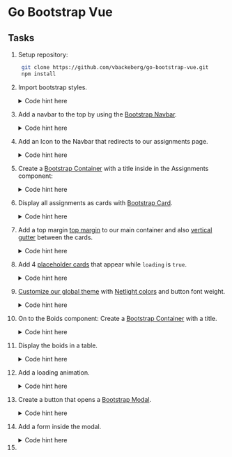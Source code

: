 # Go Bootstrap Vue

## Tasks

1. Setup repository:
   ```bash
    git clone https://github.com/vbackeberg/go-bootstrap-vue.git
    npm install
   ```
2. Import bootstrap styles.

   <details>
   <summary>Code hint here</summary>

   #### **`Assignments.vue`**

   ```scss
   @import "../node_modules/bootstrap/scss/bootstrap";
   ```

   This example comes with Sass installed.
   [Usually, you would need to install it yourself.](https://cli.vuejs.org/guide/css.html#pre-processors)

   </details>

3. Add a navbar to the top by using the [Bootstrap Navbar](https://getbootstrap.com/docs/5.1/components/navbar/).

   <details>
   <summary>Code hint here</summary>

   #### **`Navbar.vue`**

   ```html
   <nav class="navbar navbar-expand-lg navbar-light bg-light">
     <div class="container-fluid">
       <button
         class="navbar-toggler"
         type="button"
         data-bs-toggle="collapse"
         data-bs-target="#navbarTop"
       >
         <span class="navbar-toggler-icon"></span>
       </button>
       <div class="collapse navbar-collapse" id="navbarTop">
         <ul class="navbar-nav me-auto mb-2 mb-lg-0">
           <li class="nav-item">
             <router-link class="nav-link" to="/assignments"
               >Assignments</router-link
             >
           </li>
           <li class="nav-item">
             <router-link class="nav-link" to="/boids">Boids</router-link>
           </li>
         </ul>
         <button class="btn btn-primary">
           <i class="bi bi-person-fill"></i>
         </button>
       </div>
     </div>
   </nav>
   ```

 </details>

4. Add an Icon to the Navbar that redirects to our assignments page.

   <details>
   <summary>Code hint here</summary>

   #### **`App.vue`**

   ```scss
   @import "../node_modules/bootstrap-icons/font/bootstrap-icons.css";
   ```

   #### **`Navbar.vue`**

   ```html
   <router-link class="navbar-brand" to="/assignments">
     <img src="@/assets/brand.svg" height="38" width="38" />
   </router-link>
   ```

 </details>

5. Create a [Bootstrap Container](https://getbootstrap.com/docs/5.1/layout/containers/) with a title inside in the Assignments component:

   <details>
   <summary>Code hint here</summary>

   #### **`Assignments.vue`**

   ```html
   <div class="container">
     <h1 class="mb-5">Assignments</h1>
   </div>
   ```

 </details>

6. Display all assignments as cards with [Bootstrap Card](https://getbootstrap.com/docs/5.1/components/card/).

   <details>
   <summary>Code hint here</summary>

   #### **`Assignments.vue`**

   ```html
   <div class="container">
     <h1 class="mb-5">Assignments</h1>
     <div class="row row-cols-1 row-cols-md-2 row-cols-lg-3 row-cols-xl-4">
       <div v-for="assignment in assignments" v-bind:key="assignment.id">
         <div class="card">
           <img src="@/assets/example-logo.png" class="img-fluid" />
           <div class="card-body">
             <h5 class="card-title">{{ assignment.name }}</h5>
             <p class="card-text">{{ assignment.description }}</p>
             <div class="d-flex justify-content-between">
               <button class="btn btn-outline-danger">Delete</button>
               <button class="btn btn-outline-primary">Edit</button>
             </div>
           </div>
         </div>
       </div>
     </div>
   </div>
   ```

  </details>
  
7. Add a top margin [top margin](https://getbootstrap.com/docs/5.1/utilities/spacing/) to our main container and also [vertical gutter](https://getbootstrap.com/docs/5.1/layout/gutters/) between the cards.
   <details>
   <summary>Code hint here</summary>

    #### **`Assignments.vue`**

      ```html
      <div class="row gy-5 row-cols-1 row-cols-md-2 row-cols-lg-3 row-cols-xl-4">
        ...
      </div>
      ```

    #### **`App.vue`**

    ```html
    <main class="mt-4"></main>
    ```

  </details>

8. Add 4 [placeholder cards](https://getbootstrap.com/docs/5.1/components/placeholders/) that appear while `loading` is `true`.

   <details>
   <summary>Code hint here</summary>

   #### **`Assignments.vue`**

   ```html
   <template v-if="loading">
     <div v-for="i in [1, 2, 3, 4]" v-bind:key="i">
       <div class="card">
         <div style="height: 180px" class="bg-dark bg-opacity-25"></div>
         <div class="card-body">
           <h5 class="card-title placeholder-glow">
             <span class="placeholder col-6"></span>
           </h5>
           <div class="bg-dark bg-opacity-25"></div>
           <p class="card-text placeholder-glow">
             <span class="placeholder col-7"></span>
             <span class="placeholder col-4"></span>
             <span class="placeholder col-4"></span>
             <span class="placeholder col-6"></span>
             <span class="placeholder col-8"></span>
           </p>

           <div class="d-flex justify-content-between">
             <button
               class="btn btn-outline-danger disabled placeholder col-3"
             ></button>
             <button
               class="btn btn-outline-primary disabled placeholder col-2"
             ></button>
           </div>
         </div>
       </div>
     </div>
   </template>
   ```

  </details>

9. [Customize our global theme](https://getbootstrap.com/docs/5.1/customize/sass/#variable-defaults) with [Netlight colors](https://netlight365beta.sharepoint.com/sites/CommunicationsDesign/SitePages/Brandbook.aspx#colors) and button font weight.

   <details>
   <summary>Code hint here</summary>

   #### **`App.vue`**

   ```scss
   $secondary: #4d4d4d;
   $primary: #4a49cb;
   $danger: #fc4a4a;
   $warning: #fc9a1a;

   $btn-font-weight: 600;
   ```

  </details>

10. On to the Boids component: Create a [Bootstrap Container](https://getbootstrap.com/docs/5.1/layout/containers/) with a title.

    <details>
    <summary>Code hint here</summary>

    #### **`Boids.vue`**

    ```html
    <div class="container">
      <h1 class="mb-5">Available Boids</h1>
    </div>
    ```

    </details>

11. Display the boids in a table.

    <details>
    <summary>Code hint here</summary>

    #### **`Boids.vue`**

    ```html
    <table class="table table-hover">
      <thead class="table-light">
        <tr>
          <th scope="col">#</th>
          <th scope="col">First</th>
          <th scope="col">Last</th>
          <th scope="col">Availabe from</th>
          <th scope="col">Skillset</th>
        </tr>
      </thead>
      <tbody>
        <tr v-for="boid in boids" v-bind:key="boid.id">
          <td>
            <div class="form-check">
              <input class="form-check-input" type="checkbox" value="" />
            </div>
          </td>
          <td>{{ boid.firstName }}</td>
          <td>{{ boid.lastName }}</td>
          <td>{{ boid.availableFrom }}</td>
          <td>{{ boid.skillset }}</td>
        </tr>
      </tbody>
    </table>
    ```

    </details>

12. Add a loading animation.

    <details>
    <summary>Code hint here</summary>

    #### **`Boids.vue`**

    ```html
    <div
      v-if="loading"
      class="position-absolute top-50 start-50 translate-middle d-flex gap-3"
    >
      <div class="spinner-grow text-primary" role="status"></div>
      <div
        class="spinner-grow text-primary text-opacity-75"
        role="status"
      ></div>
      <div
        class="spinner-grow text-primary text-opacity-50"
        role="status"
      ></div>
      <div
        class="spinner-grow text-primary text-opacity-25"
        role="status"
      ></div>
    </div>
    </div>
    ```

    </details>

13. Create a button that opens a [Bootstrap Modal](https://getbootstrap.com/docs/5.1/components/modal/).

      <details>
      <summary>Code hint here</summary>

    #### **`Boids.vue`**

    ```html
    <div class="d-flex justify-content-end mb-3">
      <button
        class="btn btn-outline-primary"
        data-bs-toggle="modal"
        data-bs-target="#addBoidModal"
      >
        Add Boid
      </button>
    </div>

    ...

    <div class="modal fade" id="addBoidModal" tabindex="-1">
      <div
        class="modal-dialog modal-lg modal-fullscreen-md-down modal-dialog-centered"
      >
        <div class="modal-content">
          <div class="modal-header">
            <h5 class="modal-title" id="addBoidModalLabel">Add new boid</h5>
            <button
              type="button"
              class="btn-close"
              data-bs-dismiss="modal"
            ></button>
          </div>
          <div class="modal-body"></div>
          <div class="modal-footer">
            <button
              type="button"
              class="btn btn-outline-secondary"
              data-bs-dismiss="modal"
            >
              Close
            </button>
            <button type="button" class="btn btn-primary">Add</button>
          </div>
        </div>
      </div>
    </div>
    ```

      </details>

14. Add a form inside the modal.

    <details>
    <summary>Code hint here</summary>

    #### **`Boids.vue`**

    ```html
    <form>
      <div class="container-fluid">
        <div class="row row-cols-2">
          <div class="col">
            <label for="first-name" class="col-form-label">First name</label>
            <input type="text" class="form-control" id="first-name" />
          </div>
          <div class="col">
            <label for="last-name" class="col-form-label">Last name</label>
            <input type="text" class="form-control" id="last-name" />
          </div>
        </div>
        <div class="row row-cols-2">
          <div class="col">
            <label for="available-from" class="col-form-label"
              >Available from</label
            >
            <input class="form-control" id="available-from" />
          </div>
          <div class="col">
            <label for="skillset" class="col-form-label">Skillset</label>
            <textarea class="form-control" id="skillset"></textarea>
          </div>
        </div>
      </div>
    </form>
    ```

    </details>

15. 
